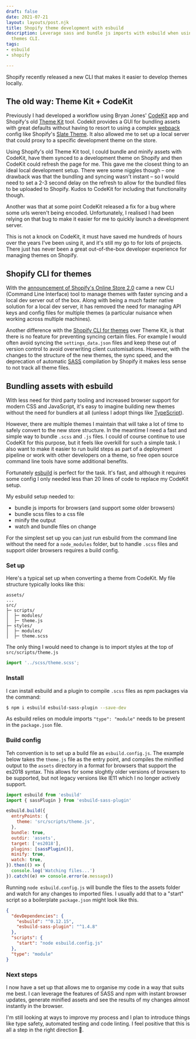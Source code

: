```yaml
---
draft: false
date: 2021-07-21
layout: layouts/post.njk
title: Shopify theme development with esbuild
description: Leverage sass and bundle js imports with esbuild when using the new Shopify
  themes CLI.
tags:
- esbuild
- shopify

---
```

Shopify recently released a new CLI that makes it easier to develop themes locally.

## The old way: Theme Kit + CodeKit

Previously I had developed a workflow using Bryan Jones' [CodeKit](https://codekitapp.com/) app and Shopify's old [Theme Kit](https://github.com/Shopify/themekit) tool. Codekit provides a GUI for bundling assets with great defaults without having to resort to using a complex [webpack](https://webpack.js.org/) config like Shopify's [Slate Theme](https://github.com/Shopify/slate). It also allowed me to set up a local server that could proxy to a specific development theme on the store.

Using Shopify's old Theme Kit tool, I could bundle and minify assets with CodeKit, have them synced to a development theme on Shopify and then CodeKit could refresh the page for me. This gave me the closest thing to an ideal local development setup. There were some niggles though – one drawback was that the bundling and syncing wasn't instant – so I would need to set a 2-3 second delay on the refresh to allow for the bundled files to be uploaded to Shopify. Kudos to CodeKit for including that functionality though.

Another was that at some point CodeKit released a fix for a bug where some urls weren't being encoded. Unfortunately, I realised I had been relying on that bug to make it easier for me to quickly launch a development server.

This is not a knock on CodeKit, it must have saved me hundreds of hours over the years I've been using it, and it's still my go to for lots of projects. There just has never been a great out-of-the-box developer experience for managing themes on Shopify.

## Shopify CLI for themes

With the [announcement of Shopify's Online Store 2.0](https://www.shopify.com/partners/blog/shopify-online-store) came a new CLI (Command Line Interface) tool to manage themes with faster syncing and a local dev server out of the box. Along with being a much faster native solution for a local dev server, it has removed the need for managing API keys and config files for multiple themes (a particular nuisance when working across multiple machines).

Another difference with the [Shopify CLI for themes](https://shopify.dev/themes/tools/cli) over Theme Kit, is that there is no feature for preventing syncing certain files. For example I would often avoid syncing the `settings_data.json` files and keep these out of version control to avoid overwriting client customisations. However, with the changes to the structure of the new themes, the sync speed, and the deprecation of automatic [SASS](https://sass-lang.com/) compilation by Shopify it makes less sense to not track all theme files.

## Bundling assets with esbuild

With less need for third party tooling and increased browser support for modern CSS and JavaScript, it's easy to imagine building new themes without the need for bundlers at all (unless I adopt things like [TypeScript](https://www.typescriptlang.org/)).

However, there are multiple themes I maintain that will take a lot of time to safely convert to the new store structure. In the meantime I need a fast and simple way to bundle `.scss` and `.js` files. I could of course continue to use CodeKit for this purpose, but it feels like overkill for such a simple task. I also want to make it easier to run build steps as part of a deployment pipeline or work with other developers on a theme, so free open source command line tools have some additional benefits.

Fortunately [esbuild](https://esbuild.github.io/) is perfect for the task. It's fast, and although it requires some config I only needed less than 20 lines of code to replace my CodeKit setup.

My esbuild setup needed to:

* bundle js imports for browsers (and support some older browsers)
* bundle scss files to a css file
* minify the output
* watch and bundle files on change

For the simplest set up you can just run esbuild from the command line without the need for a `node_modules` folder, but to handle `.scss` files and support older browsers requires a build config.

### Set up

Here's a typical set up when converting a theme from CodeKit. My file structure typically looks like this:

```text
assets/
...
src/
├─ scripts/
│  ├─ modules/
│  ├─ theme.js
├─ styles/
│  ├─ modules/
│  ├─ theme.scss
```

The only thing I would need to change is to import styles at the top of  `src/scripts/theme.js`

```js
import '../scss/theme.scss';
```

### Install

I can install esbuild and a plugin to compile `.scss` files as npm packages via the command:

```bash
$ npm i esbuild esbuild-sass-plugin --save-dev
```

As esbuild relies on module imports `"type": "module"` needs to be present in the `package.json` file.

### Build config

Teh convention is to set up a build file as `esbuild.config.js`. The example below takes the `theme.js` file as the entry point, and compiles the minified output to the `assets` directory in a format for browsers that support the es2018 syntax. This allows for some sloghtly older versions of browsers to be supported, but not legacy versions like IE11 which I no longer actively support.

```js
import esbuild from 'esbuild'
import { sassPlugin } from 'esbuild-sass-plugin'

esbuild.build({
  entryPoints: {
    theme: 'src/scripts/theme.js',
  },
  bundle: true,
  outdir: 'assets',
  target: ['es2018'],
  plugins: [sassPlugin()],
  minify: true,
  watch: true,
}).then(() => {
  console.log('Watching files...')
}).catch((e) => console.error(e.message))
```

Running `node esbuild.config.js` will bundle the files to the assets folder and watch for any changes to imported files. I usually add that to a "start" script so a boilerplate `package.json` might look like this.

```json
{
  "devDependencies": {
    "esbuild": "^0.12.15",
    "esbuild-sass-plugin": "^1.4.8"
  },
  "scripts": {
    "start": "node esbuild.config.js"
  },
  "type": "module"
}
```

### Next steps

I now have a set up that allows me to organise my code in a way that suits me best. I can leverage the features of SASS and npm with instant browser updates, generate minified assets and see the results of my changes almost instantly in the browser.

I'm still looking at ways to improve my process and I plan to introduce things like type safety, automated testing and code linting. I feel positive that this is all a step in the right direction 🚀.
